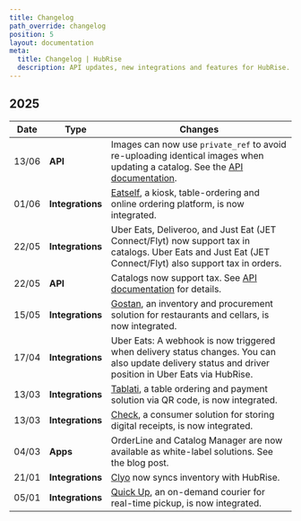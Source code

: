 ```yaml
---
title: Changelog
path_override: changelog
position: 5
layout: documentation
meta:
  title: Changelog | HubRise
  description: API updates, new integrations and features for HubRise. Stay up to date with the latest changes.
---
```


## 2025

| Date  | Type             | Changes                                                                                                                                                        |
| ----- | ---------------- | -------------------------------------------------------------------------------------------------------------------------------------------------------------- |
| 13/06 | **API**          | Images can now use `private_ref` to avoid re-uploading identical images when updating a catalog. See the [API documentation](/developers/api/catalogs#images). |
| 01/06 | **Integrations** | [Eatself](/apps/eatself/overview), a kiosk, table-ordering and online ordering platform, is now integrated.                                                    |
| 22/05 | **Integrations** | Uber Eats, Deliveroo, and Just Eat (JET Connect/Flyt) now support tax in catalogs. Uber Eats and Just Eat (JET Connect/Flyt) also support tax in orders.       |
| 22/05 | **API**          | Catalogs now support tax. See [API documentation](/developers/api/catalogs#product-tax-rates) for details.                                                     |
| 15/05 | **Integrations** | [Gostan](https://gostan.io/), an inventory and procurement solution for restaurants and cellars, is now integrated.                                            |
| 17/04 | **Integrations** | Uber Eats: A webhook is now triggered when delivery status changes. You can also update delivery status and driver position in Uber Eats via HubRise.          |
| 13/03 | **Integrations** | [Tablati](/apps/tablati/overview), a table ordering and payment solution via QR code, is now integrated.                                                       |
| 13/03 | **Integrations** | [Check](https://app-check.fr), a consumer solution for storing digital receipts, is now integrated.                                                            |
| 04/03 | **Apps**         | OrderLine and Catalog Manager are now available as white-label solutions. See the <Link href="/blog/white-label">blog post</Link>.                             |
| 21/01 | **Integrations** | [Clyo](/apps/clyo/overview) now syncs inventory with HubRise.                                                                                                  |
| 05/01 | **Integrations** | [Quick Up](/apps/quick-up/overview), an on-demand courier for real-time pickup, is now integrated.                                                             |
